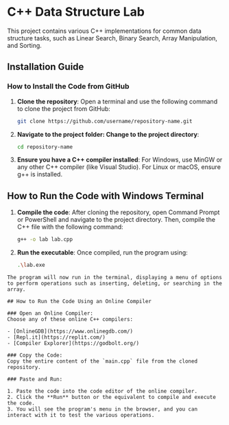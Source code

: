 # C++ Data Structure Lab

This project contains various C++ implementations for common data structure tasks, such as Linear Search, Binary Search, Array Manipulation, and Sorting.

## Installation Guide

### How to Install the Code from GitHub

1. **Clone the repository**:
   Open a terminal and use the following command to clone the project from GitHub:

   ```bash
   git clone https://github.com/username/repository-name.git

2. **Navigate to the project folder: Change to the project directory**:

   ```bash
   cd repository-name

3. **Ensure you have a C++ compiler installed**:
For Windows, use MinGW or any other C++ compiler (like Visual Studio). For Linux or macOS, ensure g++ is installed.


## How to Run the Code with Windows Terminal

1. **Compile the code**:
   After cloning the repository, open Command Prompt or PowerShell and navigate to the project directory. Then, compile the C++ file with the following command:

   ```bash
   g++ -o lab lab.cpp

2. **Run the executable**:
  Once compiled, run the program using:


   ```bash
   .\lab.exe
  ```
The program will now run in the terminal, displaying a menu of options to perform operations such as inserting, deleting, or searching in the array.

## How to Run the Code Using an Online Compiler

### Open an Online Compiler:
Choose any of these online C++ compilers:

- [OnlineGDB](https://www.onlinegdb.com/)
- [Repl.it](https://replit.com/)
- [Compiler Explorer](https://godbolt.org/)

### Copy the Code:
Copy the entire content of the `main.cpp` file from the cloned repository.

### Paste and Run:

  1. Paste the code into the code editor of the online compiler.
  2. Click the **Run** button or the equivalent to compile and execute the code.
  3. You will see the program's menu in the browser, and you can interact with it to test the various operations.


   

   
